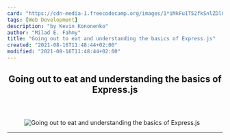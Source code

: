 ```yaml
---
card: "https://cdn-media-1.freecodecamp.org/images/1*iMkFu1T52fkSnlZDlCrvkQ.jpeg"
tags: [Web Development]
description: "by Kevin Kononenko"
author: "Milad E. Fahmy"
title: "Going out to eat and understanding the basics of Express.js"
created: "2021-08-16T11:48:44+02:00"
modified: "2021-08-16T11:48:44+02:00"
---
```

<div class="site-wrapper">
<main id="site-main" class="site-main outer">
<div class="inner">
<article class="post-full post tag-web-development tag-tech tag-technology tag-self-improvement tag-startup ">
<header class="post-full-header">
<h1 class="post-full-title">Going out to eat and understanding the basics of Express.js</h1>
</header>
<figure class="post-full-image">
<picture>
<source media="(max-width: 700px)" sizes="1px" srcset="data:image/gif;base64,R0lGODlhAQABAIAAAAAAAP///yH5BAEAAAAALAAAAAABAAEAAAIBRAA7 1w">
<source media="(min-width: 701px)" sizes="(max-width: 800px) 400px,
(max-width: 1170px) 700px,
1400px" srcset="https://cdn-media-1.freecodecamp.org/images/1*iMkFu1T52fkSnlZDlCrvkQ.jpeg 300w,
https://cdn-media-1.freecodecamp.org/images/1*iMkFu1T52fkSnlZDlCrvkQ.jpeg 600w,
https://cdn-media-1.freecodecamp.org/images/1*iMkFu1T52fkSnlZDlCrvkQ.jpeg 1000w,
https://cdn-media-1.freecodecamp.org/images/1*iMkFu1T52fkSnlZDlCrvkQ.jpeg 2000w">
<img onerror="this.style.display='none'" src="https://cdn-media-1.freecodecamp.org/images/1*iMkFu1T52fkSnlZDlCrvkQ.jpeg" alt="Going out to eat and understanding the basics of Express.js">
</picture>
</figure>
<section class="post-full-content">
<div class="post-content medium-migrated-article">
</div>
<hr>
</section>
</article>
</div>
</main>
</div>
<!-- Google Tag Manager (noscript) -->
<!-- End Google Tag Manager (noscript) -->

